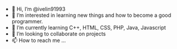 - 👋 Hi, I’m @ivelin91993
- 👀 I’m interested in learning new things and how to become a good programmer.
- 🌱 I’m currently learning C++, HTML, CSS, PHP, Java, Javascript
- 💞️ I’m looking to collaborate on projects
- 📫 How to reach me ...

<!---
ivelin91993/ivelin91993 is a ✨ special ✨ repository because its `README.md` (this file) appears on your GitHub profile.
You can click the Preview link to take a look at your changes.
--->
